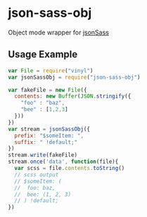 # json-sass-obj

Object mode wrapper for [jsonSass](https://github.com/acdlite/json-sass)

## Usage Example

```file.js
var File = require("vinyl")
var jsonSassObj = require("json-sass-obj")

var fakeFile = new File({
  contents: new Buffer(JSON.stringify({
    "foo" : "baz",
    "bee" : [1,2,3]
  }))
})
var stream = jsonSassObj({
  prefix: "$someItem: ",
  suffix: " !default;"
})
stream.write(fakeFile)
stream.once('data', function(file){
  var scss = file.contents.toString()
  // scss output
  // $someItem: (
  //  foo: baz,
  //  bee: (1, 2, 3)
  // ) !default;
})

```